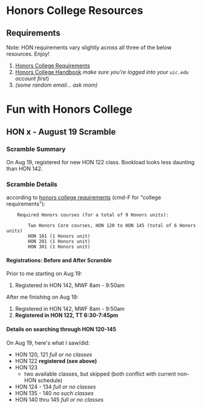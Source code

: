 # Honors College Resources
## Requirements
Note: HON requirements vary slightly across all three of the below resources. Enjoy!

1. [Honors College Requirements](https://catalog.uic.edu/ucat/colleges-depts/honors-college/) 
2. [Honors College Handbook](https://uofi.app.box.com/v/handbook-2020-2021) _make sure you're logged into your `uic.edu` account first_)
3. _(some random email... ask mom)_

# Fun with Honors College
## HON x - August 19 Scramble
### Scramble Summary
On Aug 19, registered for new HON 122 class. Bookload looks less daunting than HON 142.

### Scramble Details
according to [honors college requirements](https://catalog.uic.edu/ucat/colleges-depts/honors-college/) (cmd-F for "college requirements"):
        
        Required Honors courses (for a total of 9 Honors units):
        
            Two Honors Core courses, HON 120 to HON 145 (total of 6 Honors units)
            HON 101 (1 Honors unit)
            HON 201 (1 Honors unit)
            HON 301 (1 Honors unit)
        
#### Registrations: Before and After Scramble
Prior to me starting on Aug 19:
1. Registered in HON 142, MWF 8am - 9:50am

After me finishing on Aug 19:
1. Registered in HON 142, MWF 8am - 9:50am
1. **Registered in HON 122, TT 6:30-7:45pm**

#### Details on searching through HON 120-145
On Aug 19, here's what I saw/did:
* HON 120, 121 *full or no classes*
* HON 122
  **registered (see above)**
* HON 123
  * two available classes, but skipped (both conflict with current non-HON schedule)
* HON 124 - 134 *full or no classes*
* HON 135 - 140 *no such classes*
* HON 140 thru 145 *full or no classes*
